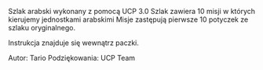 Szlak arabski wykonany z pomocą UCP 3.0
Szlak zawiera 10 misji w których kierujemy jednostkami arabskimi
Misje zastępują pierwsze 10 potyczek ze szlaku oryginalnego.

Instrukcja znajduje się wewnątrz paczki.


Autor: Tario
Podziękowania: UCP Team
